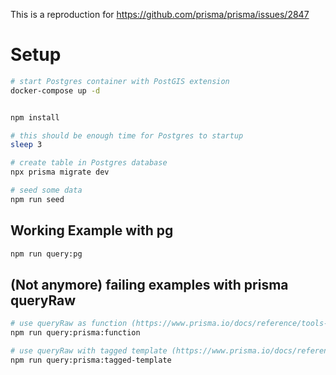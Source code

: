 This is a reproduction for https://github.com/prisma/prisma/issues/2847

# Setup
```bash
# start Postgres container with PostGIS extension
docker-compose up -d


npm install

# this should be enough time for Postgres to startup
sleep 3

# create table in Postgres database
npx prisma migrate dev

# seed some data
npm run seed
```

## Working Example with pg
```bash
npm run query:pg
```

## (Not anymore) failing examples with prisma queryRaw
```bash
# use queryRaw as function (https://www.prisma.io/docs/reference/tools-and-interfaces/prisma-client/raw-database-access#queryraw)
npm run query:prisma:function

# use queryRaw with tagged template (https://www.prisma.io/docs/reference/tools-and-interfaces/prisma-client/raw-database-access#tagged-templates)
npm run query:prisma:tagged-template
```
